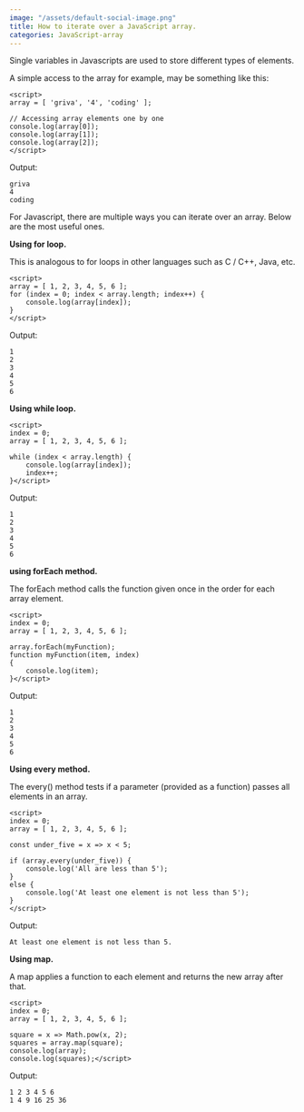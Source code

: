 ```yaml
---
image: "/assets/default-social-image.png"
title: How to iterate over a JavaScript array.
categories: JavaScript-array
---
```


Single variables in Javascripts are used to store different types of elements.

A simple access to the array for example, may be something like this:

```
<script> 
array = [ 'griva', '4', 'coding' ]; 
  
// Accessing array elements one by one 
console.log(array[0]); 
console.log(array[1]); 
console.log(array[2]); 
</script> 
```

Output:

```
griva
4
coding
```

For Javascript, there are multiple ways you can iterate over an array. Below are the most useful ones.

**Using for loop.**

This is analogous to for loops in other languages such as C / C++, Java, etc.

```
<script> 
array = [ 1, 2, 3, 4, 5, 6 ]; 
for (index = 0; index < array.length; index++) { 
    console.log(array[index]); 
} 
</script> 
```

Output:

```
1
2
3
4
5
6
```

**Using while loop.**

```
<script> 
index = 0; 
array = [ 1, 2, 3, 4, 5, 6 ]; 
  
while (index < array.length) { 
    console.log(array[index]); 
    index++; 
}</script> 
```

Output:

```
1
2
3
4
5
6
```

**using forEach method.**

The forEach method calls the function given once in the order for each array element.

```
<script> 
index = 0; 
array = [ 1, 2, 3, 4, 5, 6 ]; 
  
array.forEach(myFunction); 
function myFunction(item, index) 
{ 
    console.log(item); 
}</script> 
```

Output:

```
1
2
3
4
5
6
```

**Using every method.**

The every() method tests if a parameter (provided as a function) passes all elements in an array.

```
<script> 
index = 0; 
array = [ 1, 2, 3, 4, 5, 6 ]; 
  
const under_five = x => x < 5; 
  
if (array.every(under_five)) { 
    console.log('All are less than 5'); 
} 
else { 
    console.log('At least one element is not less than 5'); 
} 
</script> 
```

Output:

`At least one element is not less than 5.`

**Using map.**

A map applies a function to each element and returns the new array after that.

```
<script> 
index = 0; 
array = [ 1, 2, 3, 4, 5, 6 ]; 
  
square = x => Math.pow(x, 2); 
squares = array.map(square); 
console.log(array); 
console.log(squares);</script> 
```

Output:

```
1 2 3 4 5 6 
1 4 9 16 25 36
```